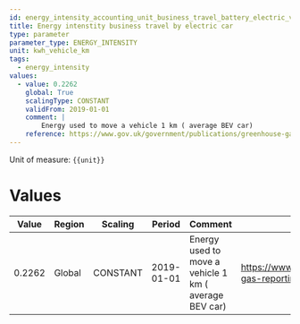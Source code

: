 ```yaml
---
id: energy_intensity_accounting_unit_business_travel_battery_electric_vehicles
title: Energy intenstity business travel by electric car
type: parameter
parameter_type: ENERGY_INTENSITY
unit: kwh_vehicle_km
tags:
  - energy_intensity
values:
  - value: 0.2262
    global: True
    scalingType: CONSTANT
    validFrom: 2019-01-01
    comment: |
        Energy used to move a vehicle 1 km ( average BEV car)
    reference: https://www.gov.uk/government/publications/greenhouse-gas-reporting-conversion-factors-2020
---
```



Unit of measure: `{{unit}}`


# Values


| Value | Region | Scaling | Period | Comment | Reference |
|-------|--------|---------|--------|---------|-----------|
| 0.2262 | Global | CONSTANT | 2019-01-01 | Energy used to move a vehicle 1 km ( average BEV car) | https://www.gov.uk/government/publications/greenhouse-gas-reporting-conversion-factors-2020 |


